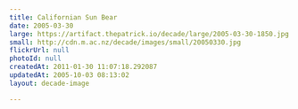 ```yaml
---
title: Californian Sun Bear
date: 2005-03-30
large: https://artifact.thepatrick.io/decade/large/2005-03-30-1850.jpg
small: http://cdn.m.ac.nz/decade/images/small/20050330.jpg
flickrUrl: null
photoId: null
createdAt: 2011-01-30 11:07:18.292087
updatedAt: 2005-10-03 08:13:02
layout: decade-image

---
```


